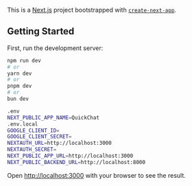 This is a [Next.js](https://nextjs.org) project bootstrapped with [`create-next-app`](https://nextjs.org/docs/app/api-reference/cli/create-next-app).

## Getting Started

First, run the development server:

```bash
npm run dev
# or
yarn dev
# or
pnpm dev
# or
bun dev

.env
NEXT_PUBLIC_APP_NAME=QuickChat
.env.local
GOOGLE_CLIENT_ID=
GOOGLE_CLIENT_SECRET=
NEXTAUTH_URL=http://localhost:3000
NEXTAUTH_SECRET=
NEXT_PUBLIC_APP_URL=http://localhost:3000
NEXT_PUBLIC_BACKEND_URL=http://localhost:8000
```

Open [http://localhost:3000](http://localhost:3000) with your browser to see the result.



